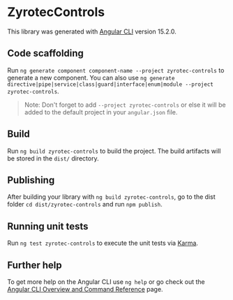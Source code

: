 # ZyrotecControls

This library was generated with [Angular CLI](https://github.com/angular/angular-cli) version 15.2.0.

## Code scaffolding

Run `ng generate component component-name --project zyrotec-controls` to generate a new component. You can also use `ng generate directive|pipe|service|class|guard|interface|enum|module --project zyrotec-controls`.
> Note: Don't forget to add `--project zyrotec-controls` or else it will be added to the default project in your `angular.json` file. 

## Build

Run `ng build zyrotec-controls` to build the project. The build artifacts will be stored in the `dist/` directory.

## Publishing

After building your library with `ng build zyrotec-controls`, go to the dist folder `cd dist/zyrotec-controls` and run `npm publish`.

## Running unit tests

Run `ng test zyrotec-controls` to execute the unit tests via [Karma](https://karma-runner.github.io).

## Further help

To get more help on the Angular CLI use `ng help` or go check out the [Angular CLI Overview and Command Reference](https://angular.io/cli) page.

